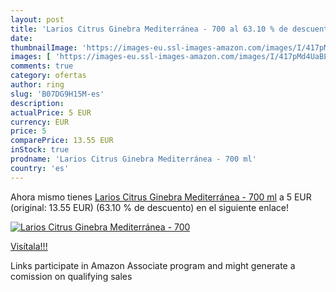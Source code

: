 ```yaml
---
layout: post
title: 'Larios Citrus Ginebra Mediterránea - 700 al 63.10 % de descuento'
date: 
thumbnailImage: 'https://images-eu.ssl-images-amazon.com/images/I/417pMd4UaBL._SL200_.jpg'
images: [ 'https://images-eu.ssl-images-amazon.com/images/I/417pMd4UaBL._SL200_.jpg' ]
comments: true
category: ofertas
author: ring
slug: 'B07DG9H15M-es'
description:
actualPrice: 5 EUR
currency: EUR
price: 5
comparePrice: 13.55 EUR
inStock: true
prodname: 'Larios Citrus Ginebra Mediterránea - 700 ml'
country: 'es'
---
```


Ahora mismo tienes [Larios Citrus Ginebra Mediterránea - 700 ml](https://www.amazon.es/dp/B07DG9H15M/?tag=tolees-21) a 5 EUR (original: 13.55 EUR) (63.10 %  de descuento) en el siguiente enlace!

[![Larios Citrus Ginebra Mediterránea - 700](https://images-eu.ssl-images-amazon.com/images/I/417pMd4UaBL._SL200_.jpg)](https://www.amazon.es/dp/B07DG9H15M/?tag=tolees-21)

[Visítala!!!](https://www.amazon.es/dp/B07DG9H15M/?tag=tolees-21)

Links participate in Amazon Associate program and might generate a comission on qualifying sales
